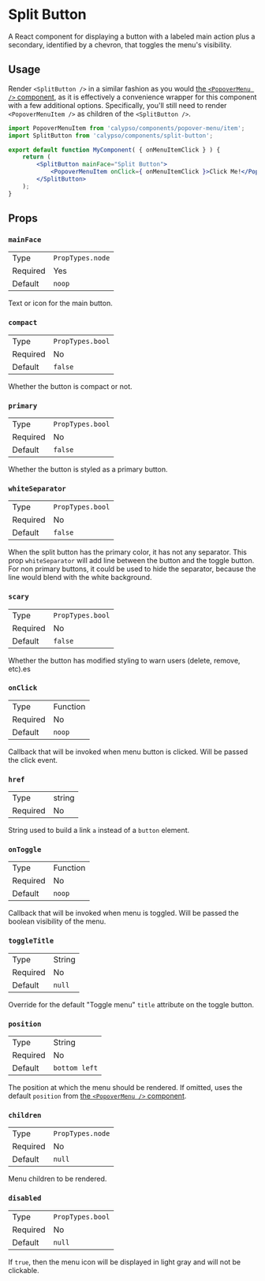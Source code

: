 # Split Button

A React component for displaying a button with a labeled main action plus a secondary, identified by a chevron, that toggles the menu's visibility.

## Usage

Render `<SplitButton />` in a similar fashion as you would [the `<PopoverMenu />` component](../popover-menu), as it is effectively a convenience wrapper for this component with a few additional options. Specifically, you'll still need to render `<PopoverMenuItem />` as children of the `<SplitButton />`.

```jsx
import PopoverMenuItem from 'calypso/components/popover-menu/item';
import SplitButton from 'calypso/components/split-button';

export default function MyComponent( { onMenuItemClick } ) {
	return (
		<SplitButton mainFace="Split Button">
			<PopoverMenuItem onClick={ onMenuItemClick }>Click Me!</PopoverMenuItem>
		</SplitButton>
	);
}
```

## Props

### `mainFace`

<table>
	<tr><td>Type</td><td><code>PropTypes.node</code></td></tr>
    <tr><td>Required</td><td>Yes</td></tr>
	<tr><td>Default</td><td><code>noop</code></td></tr>
</table>

Text or icon for the main button.

### `compact`

<table>
	<tr><td>Type</td><td><code>PropTypes.bool</code></td></tr>
    <tr><td>Required</td><td>No</td></tr>
	<tr><td>Default</td><td><code>false</code></td></tr>
</table>

Whether the button is compact or not.

### `primary`

<table>
	<tr><td>Type</td><td><code>PropTypes.bool</code></td></tr>
    <tr><td>Required</td><td>No</td></tr>
	<tr><td>Default</td><td><code>false</code></td></tr>
</table>

Whether the button is styled as a primary button.

### `whiteSeparator`

<table>
	<tr><td>Type</td><td><code>PropTypes.bool</code></td></tr>
    <tr><td>Required</td><td>No</td></tr>
	<tr><td>Default</td><td><code>false</code></td></tr>
</table>

When the split button has the primary color, it has not any separator. This prop `whiteSeparator` will add line between the button and the toggle button.
For non primary buttons, it could be used to hide the separator, because the line would blend with the white background.

### `scary`

<table>
	<tr><td>Type</td><td><code>PropTypes.bool</code></td></tr>
    <tr><td>Required</td><td>No</td></tr>
	<tr><td>Default</td><td><code>false</code></td></tr>
</table>

Whether the button has modified styling to warn users (delete, remove, etc).es

### `onClick`

<table>
	<tr><td>Type</td><td>Function</td></tr>
	<tr><td>Required</td><td>No</td></tr>
	<tr><td>Default</td><td><code>noop</code></td></tr>
</table>

Callback that will be invoked when menu button is clicked.
Will be passed the click event.

### `href`

<table>
	<tr><td>Type</td><td>string</td></tr>
	<tr><td>Required</td><td>No</td></tr>
</table>

String used to build a link `a` instead of a `button` element.

### `onToggle`

<table>
	<tr><td>Type</td><td>Function</td></tr>
	<tr><td>Required</td><td>No</td></tr>
	<tr><td>Default</td><td><code>noop</code></td></tr>
</table>

Callback that will be invoked when menu is toggled.
Will be passed the boolean visibility of the menu.

### `toggleTitle`

<table>
	<tr><td>Type</td><td>String</td></tr>
	<tr><td>Required</td><td>No</td></tr>
	<tr><td>Default</td><td><code>null</code></td></tr>
</table>

Override for the default "Toggle menu" `title` attribute on the toggle button.

### `position`

<table>
	<tr><td>Type</td><td>String</td></tr>
	<tr><td>Required</td><td>No</td></tr>
	<tr><td>Default</td><td><code>bottom left</code></td></tr>
</table>

The position at which the menu should be rendered. If omitted, uses the default `position` from [the `<PopoverMenu />` component](../popover-menu).

### `children`

<table>
	<tr><td>Type</td><td><code>PropTypes.node</code></td></tr>
	<tr><td>Required</td><td>No</td></tr>
	<tr><td>Default</td><td><code>null</code></td></tr>
</table>

Menu children to be rendered.

### `disabled`

<table>
	<tr><td>Type</td><td><code>PropTypes.bool</code></td></tr>
	<tr><td>Required</td><td>No</td></tr>
	<tr><td>Default</td><td><code>null</code></td></tr>
</table>

If `true`, then the menu icon will be displayed in light gray and will not be clickable.
